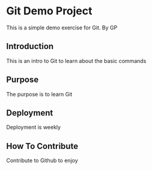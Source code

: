 # Git Demo Project

This is a simple demo exercise for Git. By GP

## Introduction

This is an intro to Git to learn about the basic commands

## Purpose

The purpose is to learn Git

## Deployment

Deployment is weekly

## How To Contribute

Contribute to Github to enjoy